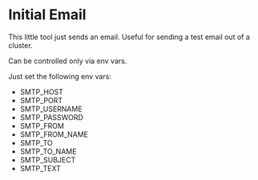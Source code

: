 # Initial Email

This little tool just sends an email. Useful for sending a test email out of a cluster.

Can be controlled only via env vars.

Just set the following env vars:

- SMTP_HOST
- SMTP_PORT
- SMTP_USERNAME
- SMTP_PASSWORD
- SMTP_FROM
- SMTP_FROM_NAME
- SMTP_TO
- SMTP_TO_NAME
- SMTP_SUBJECT
- SMTP_TEXT
